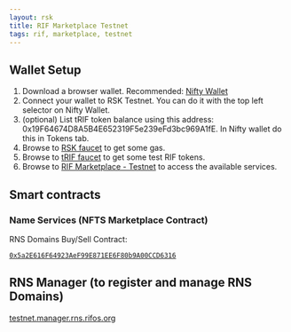 ```yaml
---
layout: rsk
title: RIF Marketplace Testnet
tags: rif, marketplace, testnet
---
```


## Wallet Setup

1. Download a browser wallet. Recommended: [Nifty Wallet](https://chrome.google.com/webstore/detail/nifty-wallet/jbdaocneiiinmjbjlgalhcelgbejmnid)
2. Connect your wallet to RSK Testnet. You can do it with the top left selector on Nifty Wallet.
3. (optional) List tRIF token balance using this address: 0x19F64674D8A5B4E652319F5e239eFd3bc969A1fE. In Nifty wallet do this in Tokens tab.
4. Browse to [RSK faucet](https://faucet.testnet.rsk.co) to get some gas.
5. Browse to [tRIF faucet](https://faucet.rifos.org) to get some test RIF tokens.
6. Browse to [RIF Marketplace - Testnet](https://marketplace.testnet.rifos.org) to access the available services.


## Smart contracts

### Name Services (NFTS Marketplace Contract)

RNS Domains Buy/Sell Contract:

[`0x5a2E616F64923AeF99E871EE6F80b9A00CCD6316`](https://explorer.testnet.rsk.co/address/0x5a2E616F64923AeF99E871EE6F80b9A00CCD6316)

## RNS Manager (to register and manage RNS Domains)

[testnet.manager.rns.rifos.org](https://testnet.manager.rns.rifos.org/)
